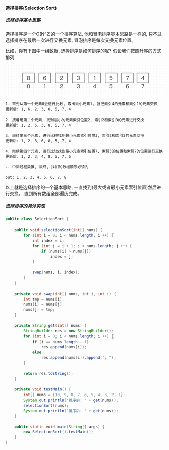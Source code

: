 #### 选择排序(Selection Sort)

##### 选择排序基本思路

选择排序是一个O(N^2)的一个排序算法, 他和冒泡排序基本思路是一样的, 只不过
选择排序在最后一次进行交换元素, 冒泡排序是每次交换元素位置。

比如，你有下图中一组数据, 选择排序是如何排序的呢? 假设我们按照升序的方式排列


![1-1](https://github.com/basebase/img_server/blob/master/leetcode/array/array03.png?raw=true)



```text
1. 首先从第一个元素8去进行比较, 取出最小元素1, 就把索引4的元素和索引1的元素交换
更新后: 1, 6, 2, 3, 8, 5, 7, 4

2. 接着用第二个元素, 找到最小的元素索引位置2, 索引2和索引3的元素进行交换
更新后: 1, 2, 6, 3, 8, 5, 7, 4

3. 继续第三个元素, 进行比较找到最小元素索引位置3, 索引2和索引3的元素交换
更新后: 1, 2, 3, 6, 8, 5, 7, 4

4. 继续第四个元素, 进行比较找到最小元素索引位置7, 索引3的位置和索引7的位置进行交换
更新后: 1, 2, 3, 4, 8, 5, 7, 6

...中间过程类推, 最终, 我们的数组顺序必须为

out: 1, 2, 3, 4, 5, 6, 7, 8
```

以上就是选择排序的一个基本思路, 一直找到(最大或者最小元素索引位置)然后进行交换。
直到所有数组全部遍历完成。

##### 选择排序的具体实现

```java
public class SelectionSort {

    public void selectionSort(int[] nums) {
        for (int i = 0; i < nums.length; i ++) {
            int index = i;
            for (int j = i + 1; j < nums.length; j ++) {
                if (nums[i] > nums[j])
                    index = j;
            }

            swap(nums, i, index);
        }
    }

    private void swap(int[] nums, int i, int j) {
        int tmp = nums[i];
        nums[i] = nums[j];
        nums[j] = tmp;
    }

    private String get(int[] nums) {
        StringBuilder res = new StringBuilder();
        for (int i = 0; i < nums.length; i ++) {
            if (i == nums.length - 1)
                res.append(nums[i]);
            else
                res.append(nums[i]).append(", ");
        }

        return res.toString();
    }

    private void testMain() {
        int[] nums = {10, 9, 8, 7, 6, 5, 4, 3, 2, 1};
        System.out.println("排序前: " + get(nums));
        selectionSort(nums);
        System.out.println("排序后: " + get(nums));
    }

    public static void main(String[] args) {
        new SelectionSort().testMain();
    }
}
```

